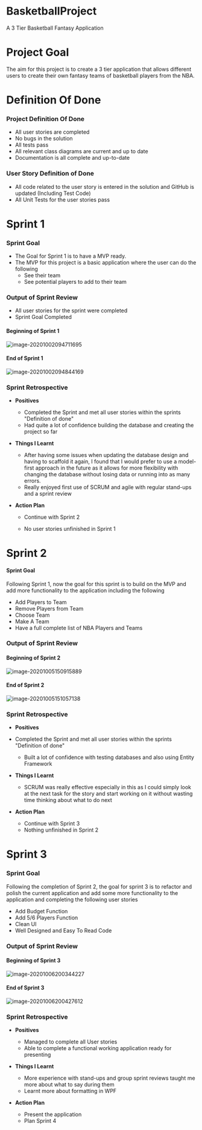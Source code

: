 # BasketballProject
A 3 Tier Basketball Fantasy Application

# **Project Goal**

The aim for this project is to create a 3 tier application that allows different users to create their own fantasy teams of basketball players from the NBA.

# Definition Of Done

### Project Definition Of Done

- All user stories are completed
- No bugs in the solution
- All tests pass 
- All relevant class diagrams are current and up to date
- Documentation is all complete and up-to-date

### User Story Definition of Done

- All code related to the user story is entered in the solution and GitHub is updated (Including Test Code)
- All Unit Tests for the user stories pass

# Sprint 1

### Sprint Goal

- The Goal for Sprint 1 is to have a MVP ready.
- The MVP for this project is a basic application where the user can do the following
  - See their team
  - See potential players to add to their team

### Output of Sprint Review

- All user stories for the sprint were completed
- Sprint Goal Completed

#### Beginning of Sprint 1

![image-20201002094711695](C:\Users\miahs\AppData\Roaming\Typora\typora-user-images\image-20201002094711695.png)

#### End of Sprint 1

![image-20201002094844169](C:\Users\miahs\AppData\Roaming\Typora\typora-user-images\image-20201002094844169.png)

### Sprint Retrospective

- **Positives**

  - Completed the Sprint and met all user stories within the sprints "Definition of done"
  - Had quite a lot of confidence building the database and creating the project so far

- **Things I Learnt**

  - After having some issues when updating the database design and having to scaffold it again, I found that I would prefer to use a model-first approach in the future as it allows for more flexibility with changing the database without losing data or running into as many errors.
  - Really enjoyed first use of SCRUM and agile with regular stand-ups and a sprint review

- **Action Plan**

  - Continue with Sprint 2

  - No user stories unfinished in Sprint 1

    

# Sprint 2

#### Sprint Goal

Following Sprint 1, now the goal for this sprint is to build on the MVP and add more functionality to the application including the following
- Add Players to Team
- Remove Players from Team
- Choose Team
- Make A Team
- Have a full complete list of NBA Players and Teams

### Output of Sprint Review

#### Beginning of Sprint 2

![image-20201005150915889](C:\Users\miahs\AppData\Roaming\Typora\typora-user-images\image-20201005150915889.png)

#### End of Sprint 2

![image-20201005151057138](C:\Users\miahs\AppData\Roaming\Typora\typora-user-images\image-20201005151057138.png)

### Sprint Retrospective

- **Positives**
- Completed the Sprint and met all user stories within the sprints "Definition of done"
  - Built a lot of confidence with testing databases and also using Entity Framework 
  
- **Things I Learnt**

  - SCRUM was really effective especially in this as I could simply look at the next task for the story and start working on it without wasting time thinking about what to do next

- **Action Plan**
  - Continue with Sprint 3
  - Nothing unfinished in Sprint 2

# Sprint 3

### Sprint Goal

Following the completion of Sprint 2, the goal for sprint 3 is to refactor and polish the current application and add some more functionality to the application and completing the following user stories
- Add Budget Function
- Add 5/6 Players Function
- Clean UI
- Well Designed and Easy To Read Code

### Output of Sprint Review

#### 	Beginning of Sprint 3

![image-20201006200344227](C:\Users\miahs\AppData\Roaming\Typora\typora-user-images\image-20201006200344227.png)

#### 	End of Sprint 3

![image-20201006200427612](C:\Users\miahs\AppData\Roaming\Typora\typora-user-images\image-20201006200427612.png)

### Sprint Retrospective

- **Positives**

  - Managed to complete all User stories
  - Able to complete a functional working application ready for presenting

- **Things I Learnt**

  - More experience with stand-ups and group sprint reviews taught me more about what to say during them
  - Learnt more about formatting in WPF

- **Action Plan**
  - Present the application
  - Plan Sprint 4